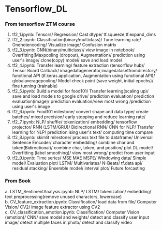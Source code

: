 # Tensorflow_DL
### From tensorflow ZTM course

1. tf2_1.ipynb: Tensors/ Regression/ Cast dtype/ tf.squeeze,tf.expand_dims
2. tf2_2.ipynb: Classification(binary/multiclass)/ Tune learning rate/ Onehotencoding/ Visualize image/ Confusion matrix
3. tf2_3.ipynb: CNN(binary/multiclass)/ view image in notebook/ Overfitting(Maxpooling (dropout), Augmentation)/ prediction using user's image/ clone(copy) model/ save and load model
4. tf2_4.ipynb: Transfer learning/ feature extraction (tensorflow hub)/ Tensor Board Callback/ imagedatagenerator,imagedatasetfromdirectory/ functional API (tf.keras.application, Augmentation using functional API)/ globalaveragepooling/ Model check point (save weight, initial epochs)/ fine tunning (trainable)
5. tf2_5.ipynb: Build a model for food101/ Transfer learning(scaling up)/ save and load models to google drive/ prediction evaluation/ prediction evaluation(image)/ prediction evaluation/view most wrong /prediction using user's image
6. tf2_6.ipynb: Food101 milestone/ convert shape and data type/ create batches/ mixed precision/ early stopping and reduce learning rate/ 
7. tf2_7.ipynb: NLP/ shuffle/ tokenization/ embedding/ tensorflow projector/ RNN (LSTM/GRU)/ Bidirectional RNN/ CNN for NLP/ Transfer learning for NLP/ prediction ising user's text/ computing time compare 
8. tf2_8.ipynb: skimlit milestone/ process text file to dataframe/ Universal Sentence Emcoder/ character embedding/ combine char and token(Bidirectional)/ combine char, token, and position/ plot DL model/ Overfitting (label smoothing)/ view most wrong/ predict from user input
9. tf2_9.ipynb: Time series/ MSE MAE MSPE/ Windowing data/ Simple model/ Evaluation plot/ LSTM/ Multivariates/ N-Beats/ tf.data api/ residual stacking/ Ensemble model/ interval plot/ Future forcasting


### From Book
a. LSTM_SentimentAnalysis.ipynb: NLP/ LSTM/ tokenization/ embedding/ text preprocessing(remove unused characters, lowercase) <br />
b. CV_feature_extraction.ipynb: Classification/ load data from file/ Computer Vision/ CV2/ image feature extractor using CV2 <br />
c. CV_classification_emotion.ipynb: Classification/ Computer Vision (emotion)/ CNN/ save model and weights/ detect and classify user input image/ detect multiple faces in photo/ detect and classify video
